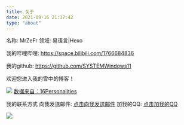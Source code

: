 ```yaml
---
title: 关于
date: 2021-09-16 21:37:42
type: "about"
---
```

<i class="fa fa-address-card" aria-hidden="true"></i>
名称: MrZeFr
<i class="fa fa-code" aria-hidden="true"></i>
领域: 易语言|Hexo

我的哔哩哔哩: https://space.bilibili.com/1766684836

我的github: https://github.com/SYSTEMWindows11

欢迎您进入我的雪中的博客！

<img src="https://cdn.jsdelivr.net/gh/SYSTEMWindows11/File@main/INTP.PNG">
<a target="_blank" rel="external nofollow noopener noreferrer" href="https://www.16personalities.com/ch/">数据来自：16Personalities</a>

我的联系方式
向我发送邮件: [点击向我发送邮件](mailto:408853656@qq.com)
加我的QQ: [点击加我的QQ](http://wpa.qq.com/msgrd?v=3&uin=408853656&site=qq&menu=yes)

<img src="https://cdn.jsdelivr.net/gh/SYSTEMWindows11/File@main/Code.gif">
